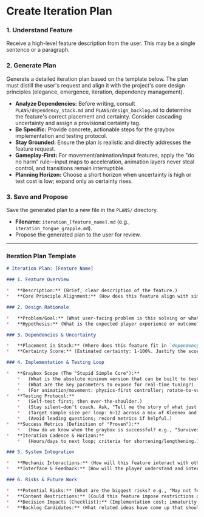 # Create Iteration Plan

### 1. Understand Feature

Receive a high-level feature description from the user. This may be a single sentence or a paragraph.

### 2. Generate Plan

Generate a detailed iteration plan based on the template below. The plan must distill the user's request and align it with the project's core design principles (elegance, emergence, iteration, dependency management).

- **Analyze Dependencies:** Before writing, consult `PLANS/dependency_stack.md` and `PLANS/design_backlog.md` to determine the feature's correct placement and certainty. Consider cascading uncertainty and assign a provisional certainty tag.
- **Be Specific:** Provide concrete, actionable steps for the graybox implementation and testing protocol.
- **Stay Grounded:** Ensure the plan is realistic and directly addresses the feature request.
- **Gameplay‑First:** For movement/animation/input features, apply the "do no harm" rule—input maps to acceleration, animation layers never steal control, and transitions remain interruptible.
- **Planning Horizon:** Choose a short horizon when uncertainty is high or test cost is low; expand only as certainty rises.

### 3. Save and Propose

Save the generated plan to a new file in the `PLANS/` directory.

- **Filename:** `iteration_[feature_name].md` (e.g., `iteration_tongue_grapple.md`).
- Propose the generated plan to the user for review.

---

### Iteration Plan Template

```markdown
# Iteration Plan: [Feature Name]

### 1. Feature Overview

*   **Description:** (Brief, clear description of the feature.)
*   **Core Principle Alignment:** (How does this feature align with simplicity, elegance, iteration, proceduralism, and gameplay-first control?)

### 2. Design Rationale

*   **Problem/Goal:** (What user-facing problem is this solving or what is the primary goal?)
*   **Hypothesis:** (What is the expected player experience or outcome? How will this feel?)

### 3. Dependencies & Uncertainty

*   **Placement in Stack:** (Where does this feature fit in `dependency_stack.md`? What are its direct dependencies? What will depend on it?)
*   **Certainty Score:** (Estimated certainty: 1-100%. Justify the score based on novelty and dependencies; call out cascading uncertainty.)

### 4. Implementation & Testing Loop

*   **Graybox Scope (The "Stupid Simple Core"):**
    *   (What is the absolute minimum version that can be built to test the core mechanic?)
    *   (What are the key parameters to expose for real-time tuning?)
    *   (For animation/movement: physics-first controller; rotate-to-velocity; acceleration-tilt; transitions are spring-damper and interruptible.)
*   **Testing Protocol:**
    *   (Self-test first; then over-the-shoulder.)
    *   (Stay silent—don’t coach. Ask, "Tell me the story of what just happened.")
    *   (Target sample size per loop: 6–12 across a mix of Kleenex and experienced testers.)
    *   (Avoid leading questions; record metrics if helpful.)
*   **Success Metrics (Definition of "Proven"):**
    *   (How do we know when the graybox is successful? e.g., "Survives 6+ playtests without major negative feedback," "Players intuitively understand the mechanic," "No content restrictions introduced.")
*   **Iteration Cadence & Horizon:**
    *   (Hours/days to next loop; criteria for shortening/lengthening.)

### 5. System Integration

*   **Mechanic Interactions:** (How will this feature interact with other existing mechanics? Where is the potential for emergence?)
*   **Interface & Feedback:** (How will the player understand and interact with this feature? What metaphors will be used? Apply visual hierarchy and redundancy. What is the plan for visual/audio feedback, even in graybox?)

### 6. Risks & Future Work

*   **Potential Risks:** (What are the biggest risks? e.g., "May not feel good without significant tuning," "Could introduce physics instability.")
*   **Content Restrictions:** (Could this feature impose restrictions on future content? e.g., "Requires all levels to have ceilings of a certain height.")
*   **Decision Impacts (Checklist):** (Implementation cost; immaturity burden; critical failure risk; process burden; political/cultural effects; decision cost.)
*   **Backlog Candidates:** (What related ideas have come up that should be captured in `design_backlog.md`?)
```
